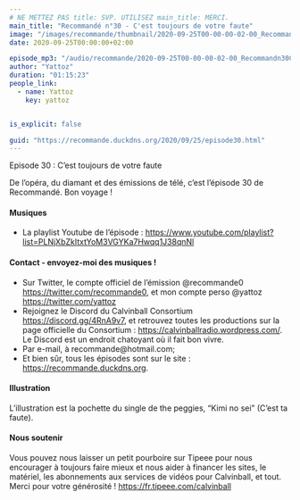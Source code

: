 ```yaml
---
# NE METTEZ PAS title: SVP. UTILISEZ main_title: MERCI.
main_title: "Recommandé n°30 - C'est toujours de votre faute"
image: "/images/recommande/thumbnail/2020-09-25T00-00-00-02-00_Recommandn30Cesttoujoursdevotrefaute.jpg"
date: 2020-09-25T00:00:00+02:00

episode_mp3: "/audio/recommande/2020-09-25T00-00-00-02-00_Recommandn30Cesttoujoursdevotrefaute.mp3"
author: "Yattoz"
duration: "01:15:23"
people_link: 
  - name: Yattoz
    key: yattoz


is_explicit: false

guid: "https://recommande.duckdns.org/2020/09/25/episode30.html"
---
```


<PodcastHeader/>

<!-- ECRIRE LA DESCRIPTION DE L'EPISODE SOUS CETTE LIGNE -->


 Episode 30 : C’est toujours de votre faute 

<p>De l’opéra, du diamant et des émissions de télé, c’est l’épisode 30 de Recommandé. Bon voyage !</p>

<h4>Musiques</h4>

<ul>
  <li>La playlist Youtube de l’épisode : <a href="https://www.youtube.com/playlist?list=PLNjXbZkItxtYoM3VGYKa7Hwqq1J38qnNl" rel="nofollow">https://www.youtube.com/playlist?list=PLNjXbZkItxtYoM3VGYKa7Hwqq1J38qnNl</a></li>
</ul>

<h4>Contact - envoyez-moi des musiques !</h4>

<ul>
  <li>Sur Twitter, le compte officiel de l’émission @recommande0 <a href="https://twitter.com/recommande0" rel="nofollow">https://twitter.com/recommande0</a>, et mon compte perso @yattoz <a href="https://twitter.com/yattoz" rel="nofollow">https://twitter.com/yattoz</a></li>
  <li>Rejoignez le Discord du Calvinball Consortium <a href="https://discord.gg/4RnA9v7" rel="nofollow">https://discord.gg/4RnA9v7</a>, et retrouvez toutes les productions sur la page officielle du Consortium : <a href="https://calvinballradio.wordpress.com/" rel="nofollow">https://calvinballradio.wordpress.com/</a>. Le Discord est un endroit chatoyant où il fait bon vivre.</li>
  <li>Par e-mail, à recommande@hotmail.com;</li>
  <li>Et bien sûr, tous les épisodes sont sur le site : <a href="https://recommande.duckdns.org" rel="nofollow">https://recommande.duckdns.org</a>.</li>
</ul>

<h4>Illustration</h4>

<p>L’illustration est la pochette du single de the peggies, “Kimi no sei” (C’est ta faute).</p>

<h4>Nous soutenir</h4>

<p>Vous pouvez nous laisser un petit pourboire sur Tipeee pour nous encourager à toujours faire mieux et nous aider à financer les sites, le matériel, les abonnements aux services de vidéos pour Calvinball, et tout. Merci pour votre générosité ! <a href="https://fr.tipeee.com/calvinball" rel="nofollow">https://fr.tipeee.com/calvinball</a></p>



